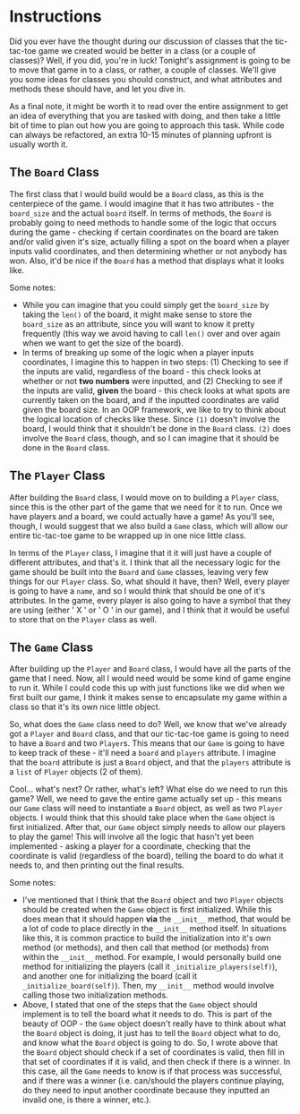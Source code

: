 # Instructions

Did you ever have the thought during our discussion of classes that the tic-tac-toe game we created would be better in a class (or a couple of classes)? Well, if you did, you're in luck! Tonight's assignment is going to be to move that game in to a class, or rather, a couple of classes. We'll give you some ideas for classes you should construct, and what attributes and methods these should have, and let you dive in. 

As a final note, it might be worth it to read over the entire assignment to get an idea of everything that you are tasked with doing, and then take a little bit of time to plan out how you are going to approach this task. While code can always be refactored, an extra 10-15 minutes of planning upfront is usually worth it.

## The `Board` Class

The first class that I would build would be a `Board` class, as this is the centerpiece of the game. I would imagine that it has two attributes - the `board_size` and the actual `board` itself. In terms of methods, the `Board` is probably going to need methods to handle some of the logic that occurs during the game - checking if certain coordinates on the board are taken and/or valid given it's size, actually filling a spot on the board when a player inputs valid coordinates, and then determining whether or not anybody has won. Also, it'd be nice if the `Board` has a method that displays what it looks like.    

Some notes: 

* While you can imagine that you could simply get the `board_size` by taking the `len()` of the board, it might make sense to store the `board_size` as an attribute, since you will want to know it pretty frequently (this way we avoid having to call `len()` over and over again when we want to get the size of the board). 
* In terms of breaking up some of the logic when a player inputs coordinates, I imagine this to happen in two steps: (1) Checking to see if the inputs are valid, regardless of the board - this check looks at whether or not **two numbers** were inputted, and (2) Checking to see if the inputs are valid, **given** the board - this check looks at what spots are currently taken on the board, and if the inputted coordinates are valid given the board size. In an OOP framework, we like to try to think about the logical location of checks like these. Since `(1)` doesn't involve the board, I would think that it shouldn't be done in the `Board` class. `(2)` does involve the `Board` class, though, and so I can imagine that it should be done in the `Board` class.  

## The `Player` Class

After building the `Board` class, I would move on to building a `Player` class, since this is the other part of the game that we need for it to run. Once we have players and a board, we could actually have a game! As you'll see, though, I would suggest that we also build a `Game` class, which will allow our entire tic-tac-toe game to be wrapped up in one nice little class.  

In terms of the `Player` class, I imagine that it it will just have a couple of different attributes, and that's it. I think that all the necessary logic for the game should be built into the `Board` and `Game` classes, leaving very few things for our `Player` class. So, what should it have, then? Well, every player is going to have a `name`, and so I would think that should be one of it's attributes. In the game, every player is also going to have a symbol that they are using (either ' X ' or ' O ' in our game), and I think that it would be useful to store that on the `Player` class as well.  

## The `Game` Class

After building up the `Player` and `Board` class, I would have all the parts of the game that I need. Now, all I would need would be some kind of game engine to run it. While I could code this up with just functions like we did when we first built our game, I think it makes sense to encapsulate my game within a class so that it's its own nice little object. 

So, what does the `Game` class need to do? Well, we know that we've already got a `Player` and `Board` class, and that our tic-tac-toe game is going to need to have a `Board` and two `Player`s. This means that our `Game` is going to have to keep track of these - it'll need a `board` and `players` attribute. I imagine that the `board` attribute is just a `Board` object, and that the `players` attribute is a `list` of `Player` objects (2 of them).

Cool... what's next? Or rather, what's left? What else do we need to run this game? Well, we need to gave the entire game actually set up - this means our `Game` class will need to instantiate a `Board` object, as well as two `Player` objects. I would think that this should take place when the `Game` object is first initialized.  After that, our `Game` object simply needs to allow our players to play the game! This will involve all the logic that hasn't yet been implemented - asking a player for a coordinate, checking that the coordinate is valid (regardless of the board), telling the board to do what it needs to, and then printing out the final results. 

Some notes: 

* I've mentioned that I think that the `Board` object and two `Player` objects should be created when the `Game` object is first initialized. While this does mean that it should happen **via** the `__init__` method, that would be a lot of code to place directly in the `__init__`  method itself. In situations like this, it is common practice to build the initialization into it's own method (or methods), and then call that method (or methods) from within the `__init__` method. For example, I would personally build one method for initializing the players (call it `_initialize_players(self)`), and another one for initializing the board (call it `_initialize_board(self)`). Then, my `__init__` method would involve calling those two initialization methods. 
* Above, I stated that one of the steps that the `Game` object should implement is to tell the board what it needs to do. This is part of the beauty of OOP - the `Game` object doesn't really have to think about what the `Board` object is doing, it just has to tell the `Board` object what to do, and know what the `Board` object is going to do. So, I wrote above that the `Board` object should check if a set of coordinates is valid, then fill in that set of coordinates if it is valid, and then check if there is a winner. In this case, all the `Game` needs to know is if that process was successful, and if there was a winner (i.e. can/should the players continue playing, do they need to input another coordinate because they inputted an invalid one, is there a winner, etc.).  

